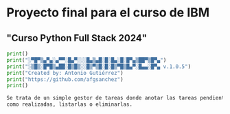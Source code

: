 # Proyecto final para el curso de IBM
## "Curso Python Full Stack 2024"
  
```python
print()
print("░▀█▀▒▄▀▄░▄▀▀░█▄▀░░░█▄▒▄█░█░█▄░█░█▀▄▒██▀▒█▀▄")
print("░▒█▒░█▀█▒▄██░█▒█▒░░█▒▀▒█░█░█▒▀█▒█▄▀░█▄▄░█▀▄ v.1.0.5")
print("Created by: Antonio Gutiérrez")
print("https://github.com/afgsanchez")
print()
```

```markdown
Se trata de un simple gestor de tareas donde anotar las tareas pendientes, marcarlas
como realizadas, listarlas o eliminarlas.
```
